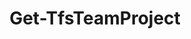 ﻿---
title: Get-TfsTeamProject
breadcrumbs: [ "TeamProject" ]
parent: "TeamProject"
description: "Gets information about one or more team projects. "
remarks: "The Get-TfsTeamProject cmdlets gets one or more Team Project objects (an instance of Microsoft.TeamFoundation.Core.WebApi.TeamProject) from the supplied Team Project Collection. "
parameterSets: 
  "_All_": [ Collection, Current, Deleted, Project ] 
  "Get by project":  
    Project: 
      type: "object"  
      position: "0"  
    Collection: 
      type: "object"  
      position: "1"  
    Deleted: 
      type: "SwitchParameter"  
  "Get current":  
    Current: 
      type: "SwitchParameter"  
      required: true 
parameters: 
  - name: "Project" 
    description: "Specifies the name of a Team Project. Wildcards are supported. When omitted, all team projects in the supplied collection are returned. " 
    globbing: false 
    position: 0 
    type: "object" 
    defaultValue: "*" 
  - name: "Deleted" 
    description: "Lists deleted team projects present in the \"recycle bin\" " 
    globbing: false 
    type: "SwitchParameter" 
    defaultValue: "False" 
  - name: "Collection" 
    description: "Specifies the URL to the Team Project Collection or Azure DevOps Organization to connect to, a TfsTeamProjectCollection object (Windows PowerShell only), or a VssConnection object. You can also connect to an Azure DevOps Services organizations by simply providing its name instead of the full URL. For more details, see the Get-TfsTeamProjectCollection cmdlet. When omitted, it defaults to the connection set by Connect-TfsTeamProjectCollection (if any). " 
    globbing: false 
    pipelineInput: "true (ByValue)" 
    position: 1 
    type: "object" 
  - name: "Current" 
    description: "Returns the team project specified in the last call to Connect-TfsTeamProject (i.e. the \"current\" team project) " 
    required: true 
    globbing: false 
    type: "SwitchParameter" 
    defaultValue: "False"
inputs: 
  - type: "System.Object" 
    description: "Specifies the URL to the Team Project Collection or Azure DevOps Organization to connect to, a TfsTeamProjectCollection object (Windows PowerShell only), or a VssConnection object. You can also connect to an Azure DevOps Services organizations by simply providing its name instead of the full URL. For more details, see the Get-TfsTeamProjectCollection cmdlet. When omitted, it defaults to the connection set by Connect-TfsTeamProjectCollection (if any). "
outputs: 
  - type: "Microsoft.TeamFoundation.Core.WebApi.TeamProject" 
    description: 
notes: 
relatedLinks: 
  - text: "Online Version:" 
    uri: "https://tfscmdlets.dev/docs/cmdlets/TeamProject/Get-TfsTeamProject"
aliases: 
examples: 
---
